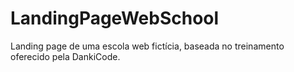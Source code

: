 # LandingPageWebSchool
Landing page de uma escola web fictícia, baseada no treinamento oferecido pela DankiCode.
